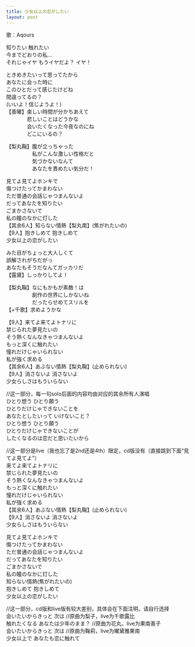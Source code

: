```yaml
---
title: 少女以上の恋がしたい
layout: post
---
```

歌：Aqours

<p>知りたい 触れたい<br />
今までどおりの私…<br />
それじゃイヤ もうイヤだよ？ イヤ！</p>

<p><a class="chika">ときめきたいって思ってたから<br />
あなたに会った時に<br />
このひとだって感じたけどね<br />
間違ってるの？</a><br />
<a class="kanan">(いいよ！信じようよ！)</a><br />
【<a class="yoshiko">善</a><a class="you">曜</a>】楽しい時間が分かちあえて<br />
　　　　悲しいことはどうかな<br />
　　　　会いたくなった今夜なのにね<br />
　　　　どこにいるの？</p>

<p>【<a class="riko">梨</a><a class="hanamaru">丸</a><a class="mari">鞠</a>】腹が立っちゃった<br />
　　　　　私がこんな激しい性格だと<br />
　　　　　気づかないなんて<br />
　　　　　あなたを責めたい気分だ！</p>

<p>見てよ見てよホンキで<br />
傷つけたってかまわない<br />
ただ普通の会話じゃつまんないよ<br />
だってあなたを知りたい<br />
ごまかさないで<br />
私の瞳のなかに灯した<br />
【其余6人】知らない情熱【<a class="riko">梨</a><a class="hanamaru">丸</a><a class="kanan">南</a>】(焦がれたいの)<br />
【9人】抱きしめて 抱きしめて<br />
少女以上の恋がしたい﻿</p>

<p><a class="ruby">みた目がちょっと大人しくて<br />
誤解されがちだがっ</a><br />
<a class="dia">あなたもそうだなんてガッカリだ</a><br />
【<a class="ruby">露</a><a class="dia">黛</a>】しっかりしてよ！</p>
 
<p>【<a class="riko">梨</a><a class="hanamaru">丸</a><a class="mari">鞠</a>】なにもかもが素敵！は<br />
　　　　　創作の世界にしかないね<br />
　　　　　だったらせめてスリルを<br />
【+<a class="chika">千歌</a>】求めようかな</p>

<p>【9人】来てよ来てよトナリに<br />
禁じられた夢見たいの<br />
そう熱くなんなきゃつまんないよ<br />
もっと深くに触れたい<br />
憧れだけじゃいられない<br />
私が強く求める<br />
【其余6人】あぶない情熱【<a class="riko">梨</a><a class="hanamaru">丸</a><a class="mari">鞠</a>】(止められない)<br />
【9人】消さないよ 消さないよ<br />
少女らしさはもういらない</p>

<p><a class="notation">//这一部分，每一句solo后面的内容均由对应的其余所有人演唱</a><br />
<a class="chika">ひとり</a>想う <a class="riko">ひとり</a>願う<br />
<a class="kanan">ひとり</a>だけじゃ<a class="dia">できない</a>ことを<br />
<a class="you">あなたとしたいって いけないこと？</a><br />
<a class="yoshiko">ひとり</a>想う <a class="hanamaru">ひとり</a>願う<br />
<a class="mari">ひとり</a>だけじゃ<a class="ruby">できない</a>ことが<br />
<a class="chika">したくなるのは恋だと思いたいから</a></p>

<p><a class="notation">//这一部分是live（我也忘了是2nd还是4th）限定，cd版没有（直接跳到下面“見てよ見てよ”）</a><br />
来てよ来てよトナリに<br />
禁じられた夢見たいの<br />
そう熱くなんなきゃつまんないよ<br />
もっと深くに触れたい<br />
憧れだけじゃいられない<br />
私が強く求める<br />
【其余6人】あぶない情熱【<a class="riko">梨</a><a class="hanamaru">丸</a><a class="mari">鞠</a>】(止められない)<br />
【9人】消さないよ 消さないよ<br />
少女らしさはもういらない</p>

<p>見てよ見てよホンキで<br />
傷つけたってかまわない<br />
ただ普通の会話じゃつまんないよ<br />
だってあなたを知りたい<br />
ごまかさないで<br />
私の瞳のなかに灯した<br />
知らない情熱(焦がれたいの)<br />
抱きしめて 抱きしめて<br />
少女以上の恋がしたい﻿</p>

<p><a class="notation">//这一部分，cd版和live版有较大差别，具体会在下面注明，请自行选择</a><br />
<a class="riko">会いたいからきっと</a> 次は <a class="notation">//原曲为梨子，live为千歌露比</a><br />
<a class="hanamaru">触れたくなる</a> あなたは少年のまま？ <a class="notation">//原曲为花丸，live为果南善子</a><br />
<a class="mari">会いたいからきっと</a> 次は <a class="notation">//原曲为鞠莉，live为曜黛雅果南</a><br />
少女以上で あなたも恋に触れて</p>